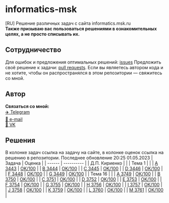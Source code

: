 # informatics-msk
[RU] Решение различных задач с сайта informatics.msk.ru <br>
**Также призываю вас пользоваться решениями в ознакомительных целях, а не просто списывать их.** 

## Сотрудничество 
Для ошибок и предложения оптимальных решений: [issues](https://github.com/Mollior/informatics-msk/issues)
Предложить своё решение к задачи: [pull requests](https://github.com/Mollior/informatics-msk/pulls).
Если вы являетесь автором кода и не хотите, чтобы он распространялся в этом репозитории — свяжитесь со мной.

## Автор
**Связаться со мной:**<br>
[:airplane: Telegram](https://t.me/mollior) <br>
[:e-mail: e-mail](mailto:maxi.efrem@yandex.ru) <br>
[:diamond_shape_with_a_dot_inside: VK](https://vk.com/id344397777) <br>

## Решения
В колонке задач ссылка на задачу на сайте, в колонке оценок ссылка на решению в репозитории.
Последнее обновление 20:25 01.05.2023
| Задача | Оценка |
| ------ | ---------- |
| Д.П. Кириенко |  |
| Тема 1 |  |
| [A 3443](https://informatics.msk.ru/mod/statements/view.php?id=3290&chapterid=3443#1) | [OK/100](https://github.com/Mollior/informatics-msk/blob/main/%D0%94.%D0%9F.%20%D0%9A%D0%B8%D1%80%D0%B8%D0%B5%D0%BD%D0%BA%D0%BE/%D0%A2%D0%B5%D0%BC%D0%B0%201/A.py) |
| [B 3444](https://informatics.msk.ru/mod/statements/view.php?id=3290&chapterid=3444#1) | [OK/100](https://github.com/Mollior/informatics-msk/blob/main/%D0%94.%D0%9F.%20%D0%9A%D0%B8%D1%80%D0%B8%D0%B5%D0%BD%D0%BA%D0%BE/%D0%A2%D0%B5%D0%BC%D0%B0%201/B.py) |
| [C 3445](https://informatics.msk.ru/mod/statements/view.php?id=3290&chapterid=3445#1) | [OK/100](https://github.com/Mollior/informatics-msk/blob/main/%D0%94.%D0%9F.%20%D0%9A%D0%B8%D1%80%D0%B8%D0%B5%D0%BD%D0%BA%D0%BE/%D0%A2%D0%B5%D0%BC%D0%B0%201/C.py) |
| [D 3446](https://informatics.msk.ru/mod/statements/view.php?id=3290&chapterid=3446#1) | [OK/100](https://github.com/Mollior/informatics-msk/blob/main/%D0%94.%D0%9F.%20%D0%9A%D0%B8%D1%80%D0%B8%D0%B5%D0%BD%D0%BA%D0%BE/%D0%A2%D0%B5%D0%BC%D0%B0%201/D.py) |
| [F 3448](https://informatics.msk.ru/mod/statements/view.php?id=3290&chapterid=3448#1) | [OK/100](https://github.com/Mollior/informatics-msk/blob/main/%D0%94.%D0%9F.%20%D0%9A%D0%B8%D1%80%D0%B8%D0%B5%D0%BD%D0%BA%D0%BE/%D0%A2%D0%B5%D0%BC%D0%B0%201/F.py) |
| [G 3449](https://informatics.msk.ru/mod/statements/view.php?id=3290&chapterid=3449#1) | [OK/100](https://github.com/Mollior/informatics-msk/blob/main/%D0%94.%D0%9F.%20%D0%9A%D0%B8%D1%80%D0%B8%D0%B5%D0%BD%D0%BA%D0%BE/%D0%A2%D0%B5%D0%BC%D0%B0%201/G.py) |
| Тема 16 |  |
| [A 3749](https://informatics.msk.ru/mod/statements/view.php?id=4535&chapterid=3749#1) | [OK/100](https://github.com/Mollior/informatics-msk/blob/main/%D0%94.%D0%9F.%20%D0%9A%D0%B8%D1%80%D0%B8%D0%B5%D0%BD%D0%BA%D0%BE/%D0%A2%D0%B5%D0%BC%D0%B0%2016/A.py) |
| [B 3750](https://informatics.msk.ru/mod/statements/view.php?id=4535&chapterid=3750#1) | [OK/100](https://github.com/Mollior/informatics-msk/blob/main/%D0%94.%D0%9F.%20%D0%9A%D0%B8%D1%80%D0%B8%D0%B5%D0%BD%D0%BA%D0%BE/%D0%A2%D0%B5%D0%BC%D0%B0%2016/B.py) |
| [C 3751](https://informatics.msk.ru/mod/statements/view.php?id=4535&chapterid=3751#1) | [OK/100](https://github.com/Mollior/informatics-msk/blob/main/%D0%94.%D0%9F.%20%D0%9A%D0%B8%D1%80%D0%B8%D0%B5%D0%BD%D0%BA%D0%BE/%D0%A2%D0%B5%D0%BC%D0%B0%2016/C.py) |
| [D 3752](https://informatics.msk.ru/mod/statements/view.php?id=4535&chapterid=3752#1) | [OK/100](https://github.com/Mollior/informatics-msk/blob/main/%D0%94.%D0%9F.%20%D0%9A%D0%B8%D1%80%D0%B8%D0%B5%D0%BD%D0%BA%D0%BE/%D0%A2%D0%B5%D0%BC%D0%B0%2016/D.py) |
| [E 3753](https://informatics.msk.ru/mod/statements/view.php?id=4535&chapterid=3753#1) | [OK/100](https://github.com/Mollior/informatics-msk/blob/main/%D0%94.%D0%9F.%20%D0%9A%D0%B8%D1%80%D0%B8%D0%B5%D0%BD%D0%BA%D0%BE/%D0%A2%D0%B5%D0%BC%D0%B0%2016/E.py) |
| [F 3754](https://informatics.msk.ru/mod/statements/view.php?id=4535&chapterid=3754#1) | [OK/100](https://github.com/Mollior/informatics-msk/blob/main/%D0%94.%D0%9F.%20%D0%9A%D0%B8%D1%80%D0%B8%D0%B5%D0%BD%D0%BA%D0%BE/%D0%A2%D0%B5%D0%BC%D0%B0%2016/F.py) |
| [G 3755](https://informatics.msk.ru/mod/statements/view.php?id=4535&chapterid=3755#1) | [OK/100](https://github.com/Mollior/informatics-msk/blob/main/%D0%94.%D0%9F.%20%D0%9A%D0%B8%D1%80%D0%B8%D0%B5%D0%BD%D0%BA%D0%BE/%D0%A2%D0%B5%D0%BC%D0%B0%2016/G.py) |
| [H 3756](https://informatics.msk.ru/mod/statements/view.php?id=4535&chapterid=3756#1) | [OK/100](https://github.com/Mollior/informatics-msk/blob/main/%D0%94.%D0%9F.%20%D0%9A%D0%B8%D1%80%D0%B8%D0%B5%D0%BD%D0%BA%D0%BE/%D0%A2%D0%B5%D0%BC%D0%B0%2016/H.py) |
| [I 3757](https://informatics.msk.ru/mod/statements/view.php?id=4535&chapterid=3757#1) | [OK/100](https://github.com/Mollior/informatics-msk/blob/main/%D0%94.%D0%9F.%20%D0%9A%D0%B8%D1%80%D0%B8%D0%B5%D0%BD%D0%BA%D0%BE/%D0%A2%D0%B5%D0%BC%D0%B0%2016/I.py) |
| [J 3758](https://informatics.msk.ru/mod/statements/view.php?id=4535&chapterid=3758#1) | [OK/100](https://github.com/Mollior/informatics-msk/blob/main/%D0%94.%D0%9F.%20%D0%9A%D0%B8%D1%80%D0%B8%D0%B5%D0%BD%D0%BA%D0%BE/%D0%A2%D0%B5%D0%BC%D0%B0%2016/J.py) |
| [K 3759](https://informatics.msk.ru/mod/statements/view.php?id=4535&chapterid=3759#1) | [OK/100](https://github.com/Mollior/informatics-msk/blob/main/%D0%94.%D0%9F.%20%D0%9A%D0%B8%D1%80%D0%B8%D0%B5%D0%BD%D0%BA%D0%BE/%D0%A2%D0%B5%D0%BC%D0%B0%2016/K.py) |
| [L 3760](https://informatics.msk.ru/mod/statements/view.php?id=4535&chapterid=3760#1) | [OK/100](https://github.com/Mollior/informatics-msk/blob/main/%D0%94.%D0%9F.%20%D0%9A%D0%B8%D1%80%D0%B8%D0%B5%D0%BD%D0%BA%D0%BE/%D0%A2%D0%B5%D0%BC%D0%B0%2016/L.py) |
| [M 3761](https://informatics.msk.ru/mod/statements/view.php?id=4535&chapterid=3761#1) | [OK/100](https://github.com/Mollior/informatics-msk/blob/main/%D0%94.%D0%9F.%20%D0%9A%D0%B8%D1%80%D0%B8%D0%B5%D0%BD%D0%BA%D0%BE/%D0%A2%D0%B5%D0%BC%D0%B0%2016/M.py) |

